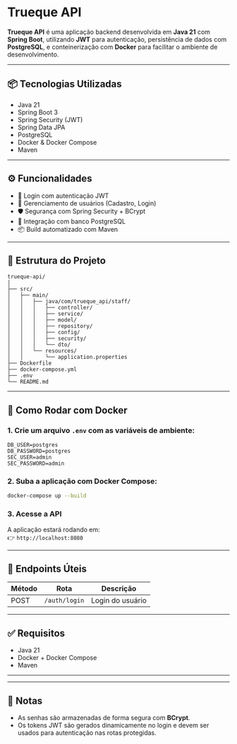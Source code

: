 # Trueque API

**Trueque API** é uma aplicação backend desenvolvida em **Java 21** com **Spring Boot**, utilizando **JWT** para autenticação, persistência de dados com **PostgreSQL**, e conteinerização com **Docker** para facilitar o ambiente de desenvolvimento.

---

## 📦 Tecnologias Utilizadas

- Java 21
- Spring Boot 3
- Spring Security (JWT)
- Spring Data JPA
- PostgreSQL
- Docker & Docker Compose
- Maven

---

## ⚙️ Funcionalidades

- 🔐 Login com autenticação JWT
- 👤 Gerenciamento de usuários (Cadastro, Login)
- 🛡️ Segurança com Spring Security + BCrypt
- 🐘 Integração com banco PostgreSQL
- 📦 Build automatizado com Maven

---

## 📁 Estrutura do Projeto

```
trueque-api/
│
├── src/
│   ├── main/
│   │   ├── java/com/trueque_api/staff/
│   │   │   ├── controller/
│   │   │   ├── service/
│   │   │   ├── model/
│   │   │   ├── repository/
│   │   │   ├── config/
│   │   │   ├── security/
│   │   │   └── dto/
│   │   └── resources/
│   │       └── application.properties
├── Dockerfile
├── docker-compose.yml
├── .env
└── README.md
```

---

## 🐳 Como Rodar com Docker

### 1. Crie um arquivo `.env` com as variáveis de ambiente:
```env
DB_USER=postgres
DB_PASSWORD=postgres
SEC_USER=admin
SEC_PASSWORD=admin
```

### 2. Suba a aplicação com Docker Compose:
```bash
docker-compose up --build
```

### 3. Acesse a API
A aplicação estará rodando em:  
👉 `http://localhost:8080`

---

## 🧪 Endpoints Úteis

| Método | Rota             | Descrição              |
|--------|------------------|------------------------|
| POST   | `/auth/login`    | Login do usuário       |

---

## ✅ Requisitos

- Java 21
- Docker + Docker Compose
- Maven

---

---

## 📌 Notas

- As senhas são armazenadas de forma segura com **BCrypt**.
- Os tokens JWT são gerados dinamicamente no login e devem ser usados para autenticação nas rotas protegidas.